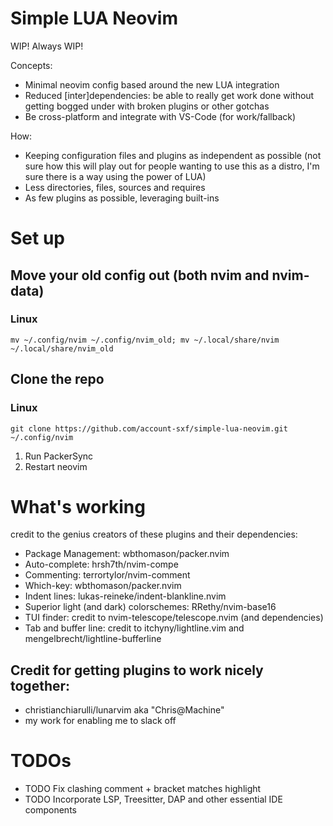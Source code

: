 # Simple LUA Neovim
WIP! Always WIP!

Concepts: 
- Minimal neovim config based around the new LUA integration
- Reduced [inter]dependencies: be able to really get work done without getting bogged under with broken plugins or other gotchas
- Be cross-platform and integrate with VS-Code (for work/fallback)

How:
- Keeping configuration files and plugins as independent as possible (not sure how this will play out for people wanting to use this as a distro, I'm sure there is a way using the power of LUA)
- Less directories, files, sources and requires
- As few plugins as possible, leveraging built-ins

# Set up

## Move your old config out (both nvim and nvim-data)

### Linux 
```
mv ~/.config/nvim ~/.config/nvim_old; mv ~/.local/share/nvim ~/.local/share/nvim_old
```

## Clone the repo
### Linux
```
git clone https://github.com/account-sxf/simple-lua-neovim.git ~/.config/nvim
```
1. Run PackerSync
1. Restart neovim

# What's working
credit to the genius creators of these plugins and their dependencies:
- Package Management: wbthomason/packer.nvim
- Auto-complete: hrsh7th/nvim-compe
- Commenting: terrortylor/nvim-comment
- Which-key: wbthomason/packer.nvim
- Indent lines: lukas-reineke/indent-blankline.nvim
- Superior light (and dark) colorschemes: RRethy/nvim-base16
- TUI finder: credit to nvim-telescope/telescope.nvim (and dependencies)
- Tab and buffer line: credit to itchyny/lightline.vim and mengelbrecht/lightline-bufferline

## Credit for getting plugins to work nicely together:
-  christianchiarulli/lunarvim aka "Chris@Machine"
-  my work for enabling me to slack off

# TODOs
- TODO Fix clashing comment + bracket matches highlight
- TODO Incorporate LSP, Treesitter, DAP and other essential IDE components

